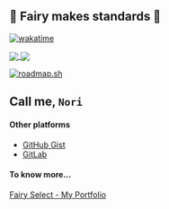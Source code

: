 :angel: Fairy makes standards :star2:
---

[![wakatime](https://wakatime.com/badge/user/4ea16871-403b-435a-81b5-580836b69672.svg)](https://wakatime.com/@4ea16871-403b-435a-81b5-580836b69672)

<a href="https://github.com/anuraghazra/github-readme-stats">
  <img align="center" src="https://github-readme-stats.vercel.app/api?username=noritakaizumi&count_private=true&show_icons=true&theme=vue-dark&line_height=40" />
</a>
<a href="https://github.com/anuraghazra/github-readme-stats">
  <img align="center" src="https://github-readme-stats.vercel.app/api/top-langs/?username=noritakaizumi&theme=vue-dark" />
</a>

[![roadmap.sh](https://api.roadmap.sh/v1-badge/tall/649107a1db7de05a7a6fa754?variant=dark)](https://roadmap.sh)

## Call me, `Nori`

#### Other platforms

- [GitHub Gist](https://gist.github.com/noritakaIzumi)
- [GitLab](https://gitlab.com/noritakaIzumi)

#### To know more...

[Fairy Select - My Portfolio](https://portfolio.fairy-select.com/)
